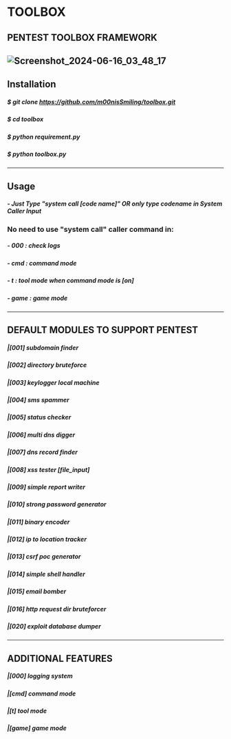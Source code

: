 # TOOLBOX
PENTEST TOOLBOX FRAMEWORK 
--------------------------------------
![Screenshot_2024-06-16_03_48_17](https://github.com/m00nisSmiling/toolbox/assets/122709554/d0095ead-3d15-476f-a87c-94b0b78dbb0c)
--------------------------------------
## Installation
##### $ git clone https://github.com/m00nisSmiling/toolbox.git
##### $ cd toolbox
##### $ python requirement.py
##### $ python toolbox.py
--------------------------------------
## Usage
##### - Just Type "system call [code name]" OR only type codename in System Caller Input

### No need to use "system call" caller command in:
##### - 000 : check logs
##### - cmd : command mode
##### - t   : tool mode when command mode is [on]
##### - game : game mode
---------------------------------------
## DEFAULT MODULES TO SUPPORT PENTEST

##### |[001] subdomain finder               
##### |[002] directory bruteforce
##### |[003] keylogger local machine
##### |[004] sms spammer   
##### |[005] status checker 
##### |[006] multi dns digger 
##### |[007] dns record finder 
##### |[008] xss tester [file_input]
##### |[009] simple report writer 
##### |[010] strong password generator
##### |[011] binary encoder
##### |[012] ip to location tracker
##### |[013] csrf poc generator
##### |[014] simple shell handler
##### |[015] email bomber
##### |[016] http request dir bruteforcer
##### |[020] exploit database dumper
-----------------------------------------
## ADDITIONAL FEATURES

##### |[000]  logging system
##### |[cmd]  command mode
##### |[t]    tool mode
##### |[game] game mode
